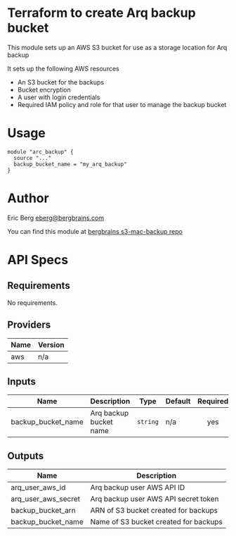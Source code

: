# Terraform to create Arq backup bucket

This module sets up an AWS S3 bucket for use as a storage location for Arq backup

It sets up the following AWS resources
* An S3 bucket for the backups
* Bucket encryption
* A user with login credentials
* Required IAM policy and role for that user to manage the backup bucket

# Usage

```hcl
module "arc_backup" {
  source "..."
  backup_bucket_name = "my_arq_backup"
}
```
# Author

Eric Berg <eberg@bergbrains.com>

You can find this module at [bergbrains s3-mac-backup repo](https://github.com/bergbrains/arq-aws-s3-backup)

# API Specs

## Requirements

No requirements.

## Providers

| Name | Version |
|------|---------|
| aws | n/a |

## Inputs

| Name | Description | Type | Default | Required |
|------|-------------|------|---------|:--------:|
| backup\_bucket\_name | Arq backup bucket name | `string` | n/a | yes |

## Outputs

| Name | Description |
|------|-------------|
| arq\_user\_aws\_id | Arq backup user AWS API ID |
| arq\_user\_aws\_secret | Arq backup user AWS API secret token |
| backup\_bucket\_arn | ARN of S3 bucket created for backups |
| backup\_bucket\_name | Name of S3 bucket created for backups |

